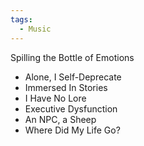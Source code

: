 ```yaml
---
tags:
  - Music
---
```

Spilling the Bottle of Emotions
- Alone, I Self-Deprecate
- Immersed In Stories
- I Have No Lore
- Executive Dysfunction
- An NPC, a Sheep
- Where Did My Life Go?